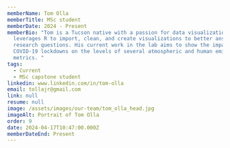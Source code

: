 ```yaml
---
memberName: Tom Olla
memberTitle: MSc student
memberDate: 2024 - Present
memberBio: "Tom is a Tucson native with a passion for data visualization. He
  leverages R to import, clean, and create visualizations to better answer
  research questions. His current work in the lab aims to show the impact of
  COVID-19 lockdowns on the levels of several atmospheric and human emission
  metrics. "
tags:
  - Current
  - MSc capstone student
linkedin: www.linkedin.com/in/tom-olla
email: tollajr@gmail.com
link: null
resume: null
image: /assets/images/our-team/tom_olla_head.jpg
imageAlt: Portrait of Tom Olla
order: 9
date: 2024-04-17T10:47:00.000Z
memberDateEnd: Present
---
```

